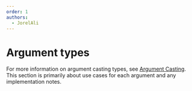 ```yaml
---
order: 1
authors:
  - JorelAli
---
```


# Argument types

For more information on argument casting types, see [Argument Casting](../arguments#argument-casting). This section is primarily about use cases for each argument and any implementation notes.